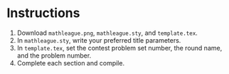 # Instructions

1. Download `mathleague.png`, `mathleague.sty`, and `template.tex`.
2. In `mathleague.sty`, write your preferred title parameters.
3. In `template.tex`, set the contest problem set number, the round name, and the problem number.
4. Complete each section and compile.
